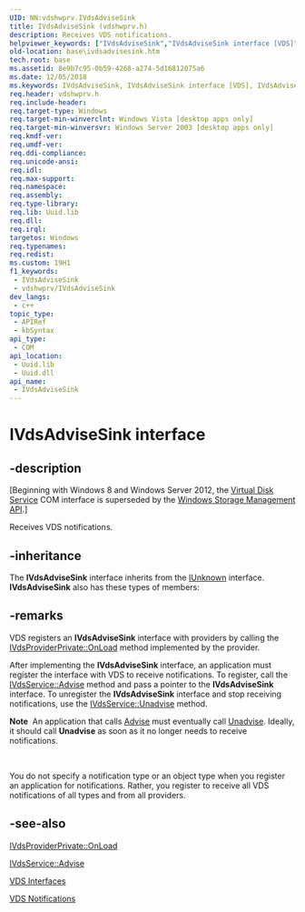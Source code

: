 ```yaml
---
UID: NN:vdshwprv.IVdsAdviseSink
title: IVdsAdviseSink (vdshwprv.h)
description: Receives VDS notifications.
helpviewer_keywords: ["IVdsAdviseSink","IVdsAdviseSink interface [VDS]","IVdsAdviseSink interface [VDS]","described","base.ivdsadvisesink","vds/IVdsAdviseSink","vdshwprv/IVdsAdviseSink"]
old-location: base\ivdsadvisesink.htm
tech.root: base
ms.assetid: 8e9b7c95-0b59-4268-a274-5d16812075a6
ms.date: 12/05/2018
ms.keywords: IVdsAdviseSink, IVdsAdviseSink interface [VDS], IVdsAdviseSink interface [VDS],described, base.ivdsadvisesink, vds/IVdsAdviseSink, vdshwprv/IVdsAdviseSink
req.header: vdshwprv.h
req.include-header: 
req.target-type: Windows
req.target-min-winverclnt: Windows Vista [desktop apps only]
req.target-min-winversvr: Windows Server 2003 [desktop apps only]
req.kmdf-ver: 
req.umdf-ver: 
req.ddi-compliance: 
req.unicode-ansi: 
req.idl: 
req.max-support: 
req.namespace: 
req.assembly: 
req.type-library: 
req.lib: Uuid.lib
req.dll: 
req.irql: 
targetos: Windows
req.typenames: 
req.redist: 
ms.custom: 19H1
f1_keywords:
 - IVdsAdviseSink
 - vdshwprv/IVdsAdviseSink
dev_langs:
 - c++
topic_type:
 - APIRef
 - kbSyntax
api_type:
 - COM
api_location:
 - Uuid.lib
 - Uuid.dll
api_name:
 - IVdsAdviseSink
---
```


# IVdsAdviseSink interface


## -description

<p class="CCE_Message">[Beginning with Windows 8 and Windows Server 2012, the <a href="/windows/desktop/VDS/virtual-disk-service-portal">Virtual Disk Service</a> COM interface is superseded by the <a href="/previous-versions/windows/desktop/stormgmt/windows-storage-management-api-portal">Windows Storage Management API</a>.]

Receives VDS 
   notifications.

## -inheritance

The <b>IVdsAdviseSink</b> interface inherits from the <a href="/windows/desktop/api/unknwn/nn-unknwn-iunknown">IUnknown</a> interface. <b>IVdsAdviseSink</b> also has these types of members:

## -remarks

VDS registers an <b>IVdsAdviseSink</b> interface with 
    providers by calling the 
    <a href="/windows/desktop/api/vdshwprv/nf-vdshwprv-ivdsproviderprivate-onload">IVdsProviderPrivate::OnLoad</a> method 
    implemented by the provider.

After implementing the <b>IVdsAdviseSink</b> 
      interface, an application must register the interface with VDS to receive notifications. To register, call the 
      <a href="/windows/desktop/api/vds/nf-vds-ivdsservice-advise">IVdsService::Advise</a> method and pass a pointer to the <b>IVdsAdviseSink</b> 
      interface. To unregister the <b>IVdsAdviseSink</b> interface and stop receiving notifications, use the <a href="/windows/desktop/api/vds/nf-vds-ivdsservice-unadvise">IVdsService::Unadvise</a> method.<div class="alert"><b>Note</b>  An application that calls <a href="/windows/desktop/api/vds/nf-vds-ivdsservice-advise">Advise</a> must eventually call <a href="/windows/desktop/api/vds/nf-vds-ivdsservice-unadvise">Unadvise</a>. Ideally, it should call <b>Unadvise</b> as soon as it no longer needs to receive notifications.</div>
<div> </div>


You do not specify a notification type or an object type when you register an application for notifications. 
     Rather, you register to receive all VDS notifications of all types and from all providers.

## -see-also

<a href="/windows/desktop/api/vdshwprv/nf-vdshwprv-ivdsproviderprivate-onload">IVdsProviderPrivate::OnLoad</a>



<a href="/windows/desktop/api/vds/nf-vds-ivdsservice-advise">IVdsService::Advise</a>



<a href="/windows/desktop/VDS/vds-interfaces">VDS Interfaces</a>



<a href="/windows/desktop/VDS/vds-notification-model">VDS Notifications</a>
